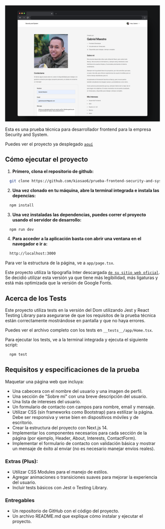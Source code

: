 ![Imagen del proyecto](public/images/prueba.png)

Esta es una prueba técnica para desarrollador frontend para la empresa Security and System.

Puedes ver el proyecto ya desplegado [`aquí`](https://prueba-frontend-security-and-system.vercel.app/)

## Cómo ejecutar el proyecto

1. **Primero, clona el repositorio de github:**

```bash
  git clone https://github.com/kiosao6/prueba-frontend-security-and-system
```

2. **Una vez clonado en tu máquina, abre la terminal integrada e instala las depencias:**

```bash
  npm install
```

3. **Una vez instaladas las dependencias, puedes correr el proyecto usando el servidor de desarrollo:**

```bash
  npm run dev
```

4. **Para acceder a la aplicación basta con abrir una ventana en el navegador e ir a:**

```bash
  http://localhost:3000
```

Para ver la estructura de la página, ve a  `app/page.tsx`.

Este proyecto utiliza la tipografía Inter descargada [`de su sitio web oficial`](https://rsms.me/inter/). Se decidió utilizar esta versión ya que tiene más legibilidad, más ligaturas y está más optimizada que la versión de Google Fonts.

## Acerca de los Tests

Este proyecto utiliza tests en la versión del Dom utilizando Jest y React Testing Library para asegurarse de que los requisitos de la prueba técnica están correctamente mostrándose en pantalla y que no haya errores.

Puedes ver el archivo completo con los tests en `__tests__/app/Home.tsx`.

Para ejecutar los tests, ve a la terminal integrada y ejecuta el siguiente script:

```bash
  npm test
```

## Requisitos y especificaciones de la prueba

Maquetar una página web que incluya:
- Una cabecera con el nombre del usuario y una imagen de perfil.
- Una sección de "Sobre mí" con una breve descripción del usuario.
- Una lista de intereses del usuario.
- Un formulario de contacto con campos para nombre, email y mensaje.
- Utilizar CSS (sin frameworks como Bootstrap) para estilizar la página. Debe ser responsiva y verse bien en dispositivos móviles y de escritorio.
- Crear la estructura del proyecto con Next.js 14.
- Implementar los componentes necesarios para cada sección de la página (por ejemplo, Header, About, Interests, ContactForm).
- Implementar el formulario de contacto con validación básica y mostrar un mensaje de éxito al enviar (no es necesario manejar envíos reales).

### Extras (Plus):
- Utilizar CSS Modules para el manejo de estilos.
- Agregar animaciones o transiciones suaves para mejorar la experiencia del usuario.
- Incluir tests básicos con Jest o Testing Library.

### Entregables
- Un repositorio de GitHub con el código del proyecto.
- Un archivo README.md que explique cómo instalar y ejecutar el proyecto.


